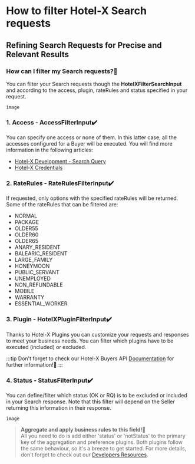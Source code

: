 ﻿---
sidebar_position: 2
---

# How to filter Hotel-X Search requests

## Refining Search Requests for Precise and Relevant Results

### How can I filter my Search requests?🚀
You can filter your Search requests though the **HotelXFilterSearchInput** and according to the access, plugin, rateRules and status specified in your request.

```
ìmage
``` 

### 1. Access - AccessFilterInput✔️
You can specify one access or none of them. In this latter case, all the accesses configured for a Buyer will be executed. You will find more information in the following articles:

- [Hotel-X Development - Search Query](https://knowledge.travelgate.com/hotel-x-development-search-query)
- [Hotel-X Credentials](https://knowledge.travelgate.com/hotel-x-development-search-query)
### 2. RateRules - RateRulesFilterInput✔️
If requested, only options with the specified rateRules will be returned. Some of the rateRules that can be filtered are:

- NORMAL
- PACKAGE
- OLDER55
- OLDER60
- OLDER65
- ANARY_RESIDENT
- BALEARIC_RESIDENT
- LARGE_FAMILY
- HONEYMOON
- PUBLIC_SERVANT
- UNEMPLOYED
- NON_REFUNDABLE
- MOBILE
- WARRANTY
- ESSENTIAL_WORKER
### 3. Plugin - HotelXPluginFilterInput✔️
Thanks to Hotel-X Plugins you can customize your requests and responses to meet your business needs. You can filter which plugins have to be executed (included) or excluded.

:::tip
Don't forget to check our Hotel-X Buyers API [Documentation](https://docs.travelgatex.com/connectiontypesbuyers/hotel-x/plugins/) for further information!🚀
:::

### 4. Status - StatusFilterInput✔️
You can define/filter which status (OK or RQ) is to be excluded or included in your Search response. Note that this filter will depend on the Seller returning this information in their response.

```
image
 ```

>**Aggregate and apply business rules to this field!🚀**  
>All you need to do is add either 'status' or 'notStatus' to the primary key of the aggregation and preference plugins. Both plugins follow the same behaviour, so it's a breeze to get started. For more details, don't forget to check out our [Developers Resources](https://docs.travelgatex.com/connectiontypesbuyers/hotel-x/plugins/preference/).

 

